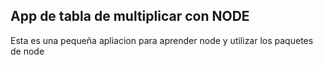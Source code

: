 ## App de tabla de multiplicar con NODE

Esta es una pequeña apliacion para aprender node y utilizar los paquetes de node